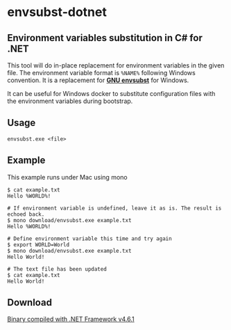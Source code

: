 # envsubst-dotnet
## Environment variables substitution in C# for .NET

This tool will do in-place replacement for environment variables in the given file.
The environment variable format is `%NAME%` following Windows convention.
It is a replacement for **[GNU envsubst](https://www.gnu.org/software/gettext/manual/html_node/envsubst-Invocation.html)** for Windows.

It can be useful for Windows docker to substitute configuration files with the environment variables during bootstrap.

## Usage

```
envsubst.exe <file>
```

## Example

This example runs under Mac using mono

```
$ cat example.txt
Hello %WORLD%!

# If environment variable is undefined, leave it as is. The result is echoed back.
$ mono download/envsubst.exe example.txt
Hello %WORLD%!

# Define environment variable this time and try again
$ export WORLD=World
$ mono download/envsubst.exe example.txt
Hello World!

# The text file has been updated
$ cat example.txt
Hello World!
```

## Download

[Binary compiled with .NET Framework v4.6.1](download/envsubst.exe)
